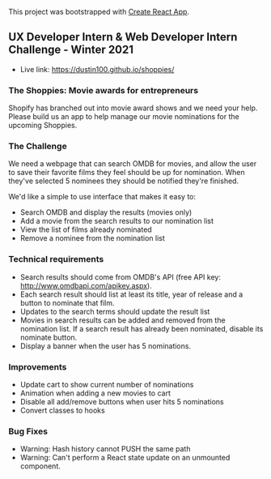 This project was bootstrapped with [Create React App](https://github.com/facebook/create-react-app).

## UX Developer Intern & Web Developer Intern Challenge - Winter 2021

- Live link: https://dustin100.github.io/shoppies/

### The Shoppies: Movie awards for entrepreneurs

Shopify has branched out into movie award shows and we need your help. Please build us an app to help manage our movie nominations for the upcoming Shoppies.

### The Challenge

We need a webpage that can search OMDB for movies, and allow the user to save their favorite films they feel should be up for nomination. When they've selected 5 nominees they should be notified they're finished.

We'd like a simple to use interface that makes it easy to:

- Search OMDB and display the results (movies only)
- Add a movie from the search results to our nomination list
- View the list of films already nominated
- Remove a nominee from the nomination list

### Technical requirements

- Search results should come from OMDB's API (free API key: http://www.omdbapi.com/apikey.aspx).
- Each search result should list at least its title, year of release and a button to nominate that film.
- Updates to the search terms should update the result list
- Movies in search results can be added and removed from the nomination list.
  If a search result has already been nominated, disable its nominate button.
- Display a banner when the user has 5 nominations.

### Improvements

- Update cart to show current number of nominations
- Animation when adding a new movies to cart
- Disable all add/remove buttons when user hits 5 nominations
- Convert classes to hooks

### Bug Fixes

- Warning: Hash history cannot PUSH the same path
- Warning: Can't perform a React state update on an unmounted component.
